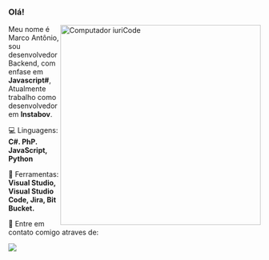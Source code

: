 ### Olá!

<img src="https://raw.githubusercontent.com/MicaelliMedeiros/micaellimedeiros/master/image/computer-illustration.png" min-width="400px" max-width="400px" width="400px" align="right" alt="Computador iuriCode">

<p align="left"> 
  Meu nome é Marco Antônio, sou desenvolvedor Backend, com enfase em <strong>Javascript#</strong>,
  Atualmente trabalho como desenvolvedor em <strong>Instabov</strong>.
</p>

<p align="left">
  💻 Linguagens: <strong>C#. PhP. JavaScript, Python</strong>
</p>

<p align="left">
  💼 Ferramentas: <strong>Visual Studio, Visual Studio Code, Jira, Bit Bucket.</strong>
</p>

<p align="left">
  💌 Entre em contato comigo atraves de: 
</p>

  <a href="#" alt="Linkedin">
  <img src="https://img.shields.io/badge/-Linkedin-0e76a8?style=flat-square&logo=Linkedin&logoColor=white&link=LINK-DO-SEU-LINKEDIN" /></a>
  
</p>  
